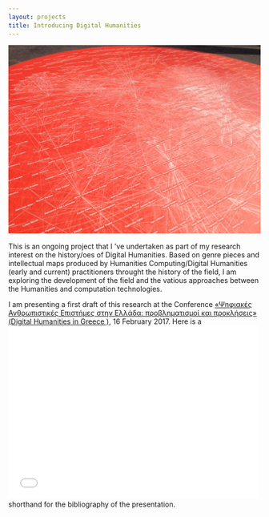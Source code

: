 ```yaml
---
layout: projects
title: Introducing Digital Humanities
---
```

<a href=""><img src="../images/IntroDH.jpg" width="800"/></a>

This is an ongoing project that I 've undertaken as part of my research interest on the history/oes of Digital Humanities.
Based on genre pieces and intellectual maps produced by Humanities Computing/Digital Humanities (early and current) practitioners throught the history of the field, I am exploring the development of the field and the vatious approaches between the Humanities and computation technologies.

I am presenting a first draft of this research at the Conference <a href="https://www.rchumanities.gr/psifiakes-anthropistikes-epistimes-s/">«Ψηφιακές Ανθρωπιστικές Επιστήμες στην Ελλάδα: προβληματισμοί και προκλήσεις» (Digital Humanities in Greece )</a>, 16 February 2017.
 Here is a <embed src="../images/Zei_to_logotexniko_parelthon_Sichani_CCBY.pdf" width="500" height="345" type='application/pdf'/> shorthand for the bibliography</a> of the presentation. 
